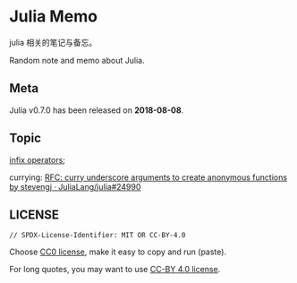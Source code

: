 # Julia Memo

julia 相关的笔记与备忘。

Random note and memo about Julia.


## Meta

Julia v0.7.0 has been released on **2018-08-08**.


## Topic

[infix operators](topic\infix-operators.md);

currying: [RFC: curry underscore arguments to create anonymous functions by stevengj · JuliaLang/julia#24990](https://github.com/JuliaLang/julia/pull/24990)


## LICENSE

```
// SPDX-License-Identifier: MIT OR CC-BY-4.0
```

Choose [CC0 license](LICENSE), make it easy to copy and run (paste).

For long quotes, you may want to use [CC-BY 4.0 license](https://creativecommons.org/licenses/by/4.0/).
